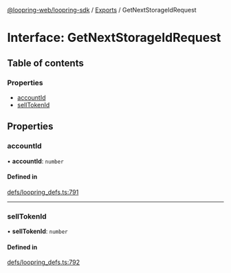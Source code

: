 [@loopring-web/loopring-sdk](../README.md) / [Exports](../modules.md) / GetNextStorageIdRequest

# Interface: GetNextStorageIdRequest

## Table of contents

### Properties

- [accountId](GetNextStorageIdRequest.md#accountid)
- [sellTokenId](GetNextStorageIdRequest.md#selltokenid)

## Properties

### accountId

• **accountId**: `number`

#### Defined in

[defs/loopring_defs.ts:791](https://github.com/Loopring/loopring_sdk/blob/077bca2/src/defs/loopring_defs.ts#L791)

___

### sellTokenId

• **sellTokenId**: `number`

#### Defined in

[defs/loopring_defs.ts:792](https://github.com/Loopring/loopring_sdk/blob/077bca2/src/defs/loopring_defs.ts#L792)
